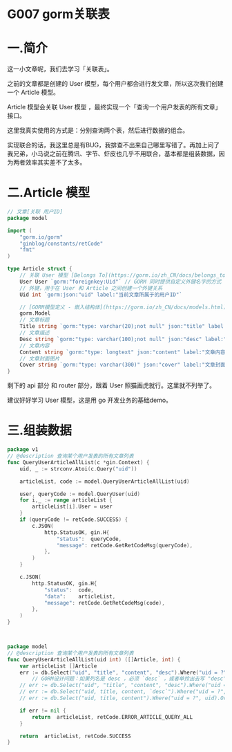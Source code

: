# G007 gorm关联表

# 一.简介

这一小文章呢，我们去学习「关联表」。

之前的文章都是创建的 User 模型，每个用户都会进行发文章，所以这次我们创建一个 Article 模型。

Article 模型会关联  User 模型 ，最终实现一个「查询一个用户发表的所有文章」接口。

这里我真实使用的方式是：分别查询两个表，然后进行数据的组合。

实现联合的话，我这里总是有BUG，我排查不出来自己哪里写错了。再加上问了我兄弟，小马说之前在腾讯、字节、虾皮也几乎不用联合，基本都是组装数据，因为两者效率其实差不了太多。

# 二.Article 模型

```go
// 文章[关联 用户ID]
package model

import (
	"gorm.io/gorm"
	"ginblog/constants/retCode"
	"fmt"
)

type Article struct {
	// 关联 User 模型 [Belongs To](https://gorm.io/zh_CN/docs/belongs_to.html)
	User User `gorm:"foreignkey:Uid"` // GORM 同时提供自定义外键名字的方式
	// 外键，用于在 User 和 Article 之间创建一个外键关系
	Uid int `gorm:json:"uid" label:"当前文章所属于的用户ID"`

	// [GORM模型定义 - 嵌入结构体](https://gorm.io/zh_CN/docs/models.html)
	gorm.Model
	// 文章标题
	Title string `gorm:"type: varchar(20);not null" json:"title" label:"文章标题"`
	// 文章描述
	Desc string `gorm:"type: varchar(100);not null" json:"desc" label:"文章描述"`
	// 文章内容
	Content string `gorm:"type: longtext" json:"content" label:"文章内容"`
	// 文章封面图片
	Cover string `gorm:"type: varchar(300)" json:"cover" label:"文章封面图片"`
}
```

剩下的 api 部分 和 router 部分，跟着 User 照猫画虎就行。这里就不列举了。

建议好好学习 User 模型，这是用 go 开发业务的基础demo。

# 三.组装数据

```go
package v1
// @description 查询某个用户发表的所有文章列表
func QueryUserArticleAllList(c *gin.Context) {
	uid, _ := strconv.Atoi(c.Query("uid"))

	articleList, code := model.QueryUserArticleAllList(uid)

	user, queryCode := model.QueryUser(uid)
	for i,_ := range articleList {
		articleList[i].User = user
	}
	if (queryCode != retCode.SUCCESS) {
		c.JSON(
			http.StatusOK, gin.H{
				"status":  queryCode,
				"message": retCode.GetRetCodeMsg(queryCode),
			},
		)
	}

	c.JSON(
		http.StatusOK, gin.H{
			"status":  code,
			"data":    articleList,
			"message": retCode.GetRetCodeMsg(code),
		},
	)
}



package model
// @description 查询某个用户发表的所有文章列表
func QueryUserArticleAllList(uid int) ([]Article, int) {
	var articleList []Article
	err := db.Select("uid", "title", "content", "desc").Where("uid = ?", uid).Find(&articleList).Error
		// GORM设计问题：如果列名是 desc ，必须 `desc` ，或者单拎出去写 "desc"，或者使用 Order
	// err := db.Select("uid", "title", "content", "desc").Where("uid = ?", uid).Find(&articleList).Error
	// err := db.Select("uid, title, content, `desc`").Where("uid = ?", uid).Find(&articleList).Error
	// err := db.Select("uid, title, content").Where("uid = ?", uid).Order("id desc").Find(&articleList).Error

	if err != nil {
		return  articleList, retCode.ERROR_ARTICLE_QUERY_ALL
	}

	return  articleList, retCode.SUCCESS
}

```









